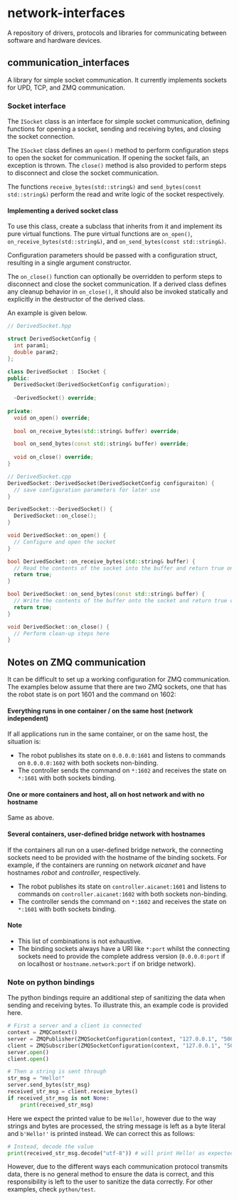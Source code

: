 # network-interfaces

A repository of drivers, protocols and libraries for communicating between software and hardware devices.

## communication_interfaces

A library for simple socket communication. It currently implements sockets for UPD, TCP, and ZMQ communication.

### Socket interface

The `ISocket` class is an interface for simple socket communication, defining functions for opening a socket,
sending and receiving bytes, and closing the socket connection.

The `ISocket` class defines an `open()` method to perform configuration steps to open the socket for communication.
If opening the socket fails, an exception is thrown. The `close()` method is also provided to perform steps to disconnect
and close the socket communication.

The functions `receive_bytes(std::string&)` and `send_bytes(const std::string&)` perform the read and write logic of the socket
respectively.

#### Implementing a derived socket class

To use this class, create a subclass that inherits from it and implement its pure virtual functions. The pure virtual
functions are `on_open()`, `on_receive_bytes(std::string&)`, and `on_send_bytes(const std::string&)`.

Configuration parameters should be passed with a configuration struct, resulting in a single argument constructor.

The `on_close()` function can optionally be overridden to perform steps to disconnect and close the socket communication.
If a derived class defines any cleanup behavior in `on_close()`, it should also be invoked statically and explicitly
in the destructor of the derived class.

An example is given below.

```c++
// DerivedSocket.hpp

struct DerivedSocketConfig {
  int param1;
  double param2;
};

class DerivedSocket : ISocket {
public:
  DerivedSocket(DerivedSocketConfig configuration);
  
  ~DerivedSocket() override;
  
private:
  void on_open() override;
  
  bool on_receive_bytes(std::string& buffer) override;

  bool on_send_bytes(const std::string& buffer) override;
  
  void on_close() override;
}
```

```c++
// DerivedSocket.cpp
DerivedSocket::DerivedSocket(DerivedSocketConfig configuraiton) {
  // save configuration parameters for later use
}

DerivedSocket::~DerivedSocket() {
  DerivedSocket::on_close();
}

void DerivedSocket::on_open() {
  // Configure and open the socket
}

bool DerivedSocket::on_receive_bytes(std::string& buffer) {
  // Read the contents of the socket into the buffer and return true on success. Otherwise, return false.
  return true;
}

bool DerivedSocket::on_send_bytes(const std::string& buffer) {
  // Write the contents of the buffer onto the socket and return true on success. Otherwise, return false.
  return true;
}

void DerivedSocket::on_close() {
  // Perform clean-up steps here
}
```

## Notes on ZMQ communication

It can be difficult to set up a working configuration for ZMQ communication. The examples below assume that there are
two ZMQ sockets, one that has the robot state is on port 1601 and the command on 1602:

#### Everything runs in one container / on the same host (network independent)

If all applications run in the same container, or on the same host, the situation is:

- The robot publishes its state on `0.0.0.0:1601` and listens to commands on `0.0.0.0:1602` with both sockets
  non-binding.
- The controller sends the command on `*:1602` and receives the state on `*:1601` with both sockets binding.

#### One or more containers and host, all on host network and with no hostname

Same as above.

#### Several containers, user-defined bridge network with hostnames

If the containers all run on a user-defined bridge network, the connecting sockets need to be provided with the hostname
of the binding sockets. For example, if the containers are running on network *aicanet* and have hostnames *robot* and
*controller*, respectively.

- The robot publishes its state on `controller.aicanet:1601` and listens to commands on `controller.aicanet:1602` with
  both sockets non-binding.
- The controller sends the command on `*:1602` and receives the state on `*:1601` with both sockets binding.

#### Note

- This list of combinations is not exhaustive.
- The binding sockets always have a URI like `*:port` whilst the connecting sockets need to provide the complete address
  version (`0.0.0.0:port` if on localhost or `hostname.network:port` if on bridge network).

### Note on python bindings

The python bindings require an additional step of sanitizing the data when sending and receiving bytes. To illustrate this, an example code is provided here.

```python
# First a server and a client is connected
context = ZMQContext()
server = ZMQPublisher(ZMQSocketConfiguration(context, "127.0.0.1", "5001", True))
client = ZMQSubscriber(ZMQSocketConfiguration(context, "127.0.0.1", "5001", False))
server.open()
client.open()
```

```python
# Then a string is sent through
str_msg = "Hello!"
server.send_bytes(str_msg)
received_str_msg = client.receive_bytes()
if received_str_msg is not None:
    print(received_str_msg)
```
Here we expect the printed value to be `Hello!`, however due to the way strings and bytes are processed, the string message is left as a byte literal and `b'Hello!'` is printed instead. We can correct this as follows:

```python
# Instead, decode the value
print(received_str_msg.decode("utf-8")) # will print Hello! as expected
```

However, due to the different ways each communication protocol transmits data, there is no general method to ensure the data is correct, and this responsibility is left to the user to sanitize the data correctly. For other examples, check `python/test`.